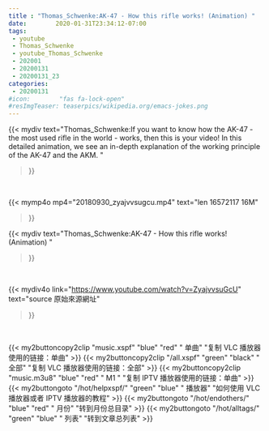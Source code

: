 ```yaml
---
title : "Thomas_Schwenke:AK-47 - How this rifle works! (Animation) "
date:        2020-01-31T23:34:12-07:00
tags:
 - youtube
 - Thomas_Schwenke
 - youtube_Thomas_Schwenke
 - 202001
 - 20200131
 - 20200131_23
categories:
 - 20200131
#icon:        "fas fa-lock-open"
#resImgTeaser: teaserpics/wikipedia.org/emacs-jokes.png
---
```


{{< mydiv text="Thomas_Schwenke:If you want to know how the AK-47 - the most used rifle in the world - works, then this is your video! In this detailed animation, we see an in-depth explanation of the working principle of the AK-47 and the AKM. "
>}}
<br>


{{< mymp4o mp4="20180930_zyajvvsugcu.mp4"
text="len 16572117    16M"
>}}


{{< mydiv text="Thomas_Schwenke:AK-47 - How this rifle works! (Animation) "
>}}
<br>

{{< mydiv4o link="https://www.youtube.com/watch?v=ZyajvvsuGcU"
text="source 原始來源網址"
>}}


<br>

{{< my2buttoncopy2clip "music.xspf"        "blue"   "red"    " 单曲"  "复制 VLC 播放器使用的链接：单曲" >}} {{< my2buttoncopy2clip "/all.xspf"         "green"  "black"  " 全部"  "复制 VLC 播放器使用的链接：全部" >}} {{< my2buttoncopy2clip "music.m3u8"        "blue"   "red"    " M1 "    "复制 IPTV 播放器使用的链接：单曲" >}} {{< my2buttongoto      "/hot/helpxspf/"    "green"  "blue"   " 播放器" "如何使用 VLC 播放器或者 IPTV 播放器的教程" >}} {{< my2buttongoto      "/hot/endothers/"   "blue"   "red"    " 月份"   "转到月份总目录" >}} {{< my2buttongoto      "/hot/alltags/"     "green"  "blue"   " 列表"   "转到文章总列表" >}} 
